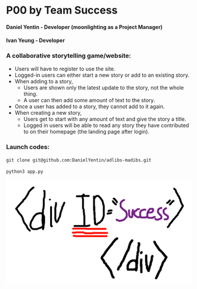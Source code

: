 # P00 by Team Success 
#### Daniel Yentin - Developer (moonlighting as a Project Manager) 

#### Ivan Yeung - Developer

### A collaborative storytelling game/website:
* Users will have to register to use the site.
* Logged-in users can either start a new story or add to an existing story.
* When adding to a story,
   * Users are shown only the latest update to the story, not the whole thing.
   * A user can then add some amount of text to the story.
* Once a user has added to a story, they cannot add to it again.
* When creating a new story,
   * Users get to start with any amount of text and give the story a title.
   * Logged in users will be able to read any story they have contributed to on their homepage (the landing page after login).

### Launch codes:

`git clone git@github.com:DanielYentin/adlibs-madibs.git`

`python3 app.py`

![alt text](flag.png "Flag")

